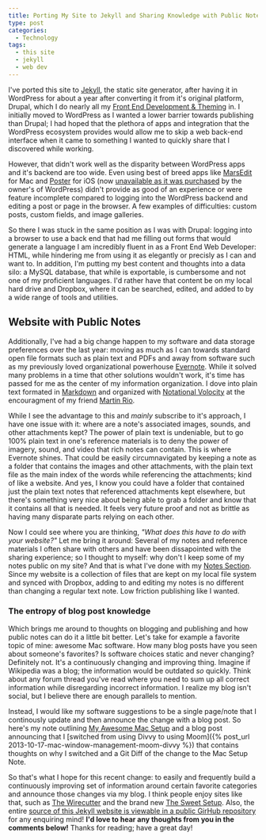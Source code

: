 ```yaml
---
title: Porting My Site to Jekyll and Sharing Knowledge with Public Notes over Blog Posts
type: post
categories: 
  - Technology
tags: 
  - this site
  - jekyll
  - web dev
---
```

I've ported this site to [Jekyll](http://jekyllrb.com/), the static site generator, after having it in WordPress for about a year after converting it from it's original platform, Drupal, which I do nearly all my [Front End Development & Theming](/portfolio) in. I initially moved to WordPress as I wanted a lower barrier towards publishing than Drupal; I had hoped that the plethora of apps and integration that the WordPress ecosystem provides would allow me to skip a web back-end interface when it came to something I wanted to quickly share that I discovered while working. 

However, that didn't work well as the disparity between WordPress apps and it's backend are too wide. Even using best of breed apps like [MarsEdit](http://www.red-sweater.com/marsedit/) for Mac and [Poster](http://www.tomwitkin.com/poster/) for iOS (now [unavailable as it was purchased](http://www.cultofmac.com/232139/poster-app-for-ios-acquired-by-wordpress-creator-automattic/) by the owner's of WordPress) didn't provide as good of an experience or were feature incomplete compared to logging into the WordPress backend and editing a post or page in the browser. A few examples of difficulties: custom posts, custom fields, and image galleries. 

So there I was stuck in the same position as I was with Drupal: logging into a browser to use a back end that had me filling out forms that would generate a language I am incredibly fluent in as a Front End Web Developer: HTML, while hindering me from using it as elegantly or precisly as I can and want to. In addition, I'm putting my best content and thoughts into a data silo: a MySQL database, that while is exportable, is cumbersome and not one of my proficient languages. I'd rather have that content be on my local hard drive and Dropbox, where it can be searched, edited, and added to by a wide range of tools and utilities.


## Website with Public Notes

Additionally, I've had a big change happen to my software and data storage preferences over the last year: moving as much as I can towards standard open file formats such as plain text and PDFs and away from software such as my previously loved organizational powerhouse [Evernote](http://evernote.com/). While it solved many problems in a time that other solutions wouldn't work, it's time has passed for me as the center of my information organization. I dove into plain text formated in [Markdown](http://daringfireball.net/projects/markdown/) and organized with [Notational Volocity](http://brettterpstra.com/projects/nvalt/) at the encouragment of my friend [Martin Rio](http://twitter.com/axolx).  

While I see the advantage to this and *mainly* subscribe to it's approach, I have one issue with it: where are a note's associated images, sounds, and other attachments kept? The power of plain text is undeniable, but to go 100% plain text in one's reference materials is to deny the power of imagery, sound, and video that rich notes can contain. This is where Evernote shines. That could be easily circumnavigated by keeping a note as a folder that contains the images and other attachments, with the plain text file as the main index of the words while referencing the attachments; kind of like a website. And yes, I know you could have a folder that contained just the plain text notes that referenced attachments kept elsewhere, but there's something very nice about being able to grab a folder and know that it contains all that is needed. It feels very future proof and not as brittle as having many disparate parts relying on each other. 

Now I could see where you are thinking, *"What does this have to do with your website?"* Let me bring it around: Several of my notes and reference materials I often share with others and have been dissapointed with the sharing experience; so I thought to myself: why don't I keep some of my notes public on my site? And that is what I've done with my [Notes Section](/notes).  Since my website is a collection of files that are kept on my local file system and synced with Dropbox, adding to and editing my notes is no different than changing a regular text note. Low friction publishing like I wanted.


### The entropy of blog post knowledge

Which brings me around to thoughts on blogging and publishing and how public notes can do it a little bit better. Let's take for example a favorite topic of mine: awesome Mac software. How many blog posts have you seen about someone's favorites? Is software choices static and never changing? Definitely not. It's a continuously changing and improving thing. Imagine if Wikipedia was a blog; the information would be outdated *so* quickly. Think about any forum thread you've read where you need to sum up all correct information while disregarding incorrect information. I realize my blog isn't social, but I believe there are enough parallels to mention.

Instead, I would like my software suggestions to be a single page/note that I continously update and then announce the change with a blog post. So here's my note outlining [My Awesome Mac Setup](/notes/my-awesome-mac-setup) and a blog post announcing that I [switched from using Divvy to using Moom]({% post_url 2013-10-17-mac-window-management-moom-divvy %}) that contains thoughts on why I switched and a Git Diff of the change to the Mac Setup Note.

So that's what I hope for this recent change: to easily and frequently build a continuously improving set of information around certain favorite categories and announce those changes via my blog. I think people enjoy sites like that, such as [The Wirecutter](http://thewirecutter.com/) and the brand new [The Sweet Setup](http://thesweetsetup.com/). Also, the entire [source of this Jekyll website is viewable in a public GirHub repository](https://github.com/EvanLovely/my-jekyll-site) for any enquiring mind! **I'd love to hear any thoughts from you in the comments below!** Thanks for reading; have a great day!
